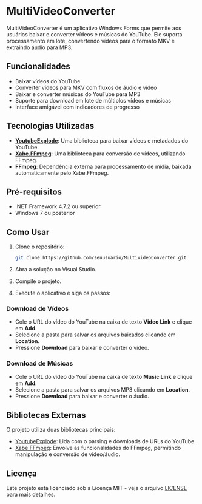 
# MultiVideoConverter

MultiVideoConverter é um aplicativo Windows Forms que permite aos usuários baixar e converter vídeos e músicas do YouTube. Ele suporta processamento em lote, convertendo vídeos para o formato MKV e extraindo áudio para MP3.

## Funcionalidades

- Baixar vídeos do YouTube
- Converter vídeos para MKV com fluxos de áudio e vídeo
- Baixar e converter músicas do YouTube para MP3
- Suporte para download em lote de múltiplos vídeos e músicas
- Interface amigável com indicadores de progresso

## Tecnologias Utilizadas

- **[YoutubeExplode](https://github.com/Tyrrrz/YoutubeExplode)**: Uma biblioteca para baixar vídeos e metadados do YouTube.
- **[Xabe.FFmpeg](https://github.com/tomaszzmuda/Xabe.FFmpeg)**: Uma biblioteca para conversão de vídeos, utilizando FFmpeg.
- **FFmpeg**: Dependência externa para processamento de mídia, baixada automaticamente pelo Xabe.FFmpeg.

## Pré-requisitos

- .NET Framework 4.7.2 ou superior
- Windows 7 ou posterior

## Como Usar

1. Clone o repositório:
    ```bash
    git clone https://github.com/seuusuario/MultiVideoConverter.git
    ```

2. Abra a solução no Visual Studio.

3. Compile o projeto.

4. Execute o aplicativo e siga os passos:

### Download de Vídeos

- Cole o URL do vídeo do YouTube na caixa de texto **Video Link** e clique em **Add**.
- Selecione a pasta para salvar os arquivos baixados clicando em **Location**.
- Pressione **Download** para baixar e converter o vídeo.

### Download de Músicas

- Cole o URL do vídeo do YouTube na caixa de texto **Music Link** e clique em **Add**.
- Selecione a pasta para salvar os arquivos MP3 clicando em **Location**.
- Pressione **Download** para baixar e converter o áudio.

## Bibliotecas Externas

O projeto utiliza duas bibliotecas principais:

- [YoutubeExplode](https://github.com/Tyrrrz/YoutubeExplode): Lida com o parsing e downloads de URLs do YouTube.
- [Xabe.FFmpeg](https://github.com/tomaszzmuda/Xabe.FFmpeg): Envolve as funcionalidades do FFmpeg, permitindo manipulação e conversão de vídeo/áudio.

## Licença

Este projeto está licenciado sob a Licença MIT - veja o arquivo [LICENSE](LICENSE) para mais detalhes.
